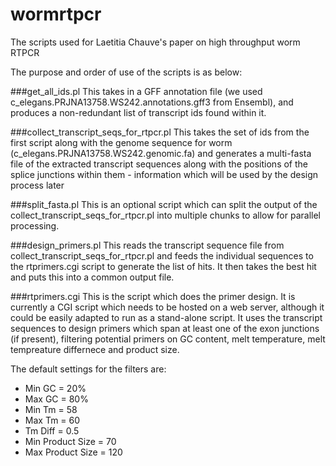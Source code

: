 # wormrtpcr
The scripts used for Laetitia Chauve's paper on high throughput worm RTPCR

The purpose and order of use of the scripts is as below:

###get_all_ids.pl
This takes in a GFF annotation file (we used c_elegans.PRJNA13758.WS242.annotations.gff3 from Ensembl), and produces a non-redundant list of transcript ids found within it.

###collect_transcript_seqs_for_rtpcr.pl
This takes the set of ids from the first script along with the genome sequence for worm (c_elegans.PRJNA13758.WS242.genomic.fa) and generates a multi-fasta file of the extracted transcript sequences along with the positions of the splice junctions within them - information which will be used by the design process later

###split_fasta.pl
This is an optional script which can split the output of the collect_transcript_seqs_for_rtpcr.pl into multiple chunks to allow for parallel processing.

###design_primers.pl
This reads the transcript sequence file from collect_transcript_seqs_for_rtpcr.pl and feeds the individual sequences to the rtprimers.cgi script to generate the list of hits.  It then takes the best hit and puts this into a common output file.

###rtprimers.cgi
This is the script which does the primer design.  It is currently a CGI script which needs to be hosted on a web server, although it could be easily adapted to run as a stand-alone script.   It uses the transcript sequences to design primers which span at least one of the exon junctions (if present), filtering potential primers on GC content, melt temperature, melt tempreature differnece and product size.

The default settings for the filters are:

* Min GC = 20%
* Max GC = 80%
* Min Tm = 58
* Max Tm = 60
* Tm Diff = 0.5
* Min Product Size = 70
* Max Product Size = 120


